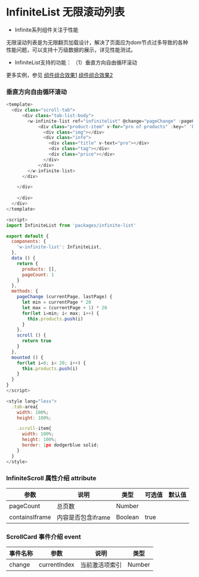 # InfiniteList 无限滚动列表


+ Infinite系列组件关注于性能

无限滚动列表是为无限翻页加载设计，解决了页面应为dom节点过多导致的各种性能问题，可以支持十万级数据的展示，详见性能测试。

+ InfiniteList支持的功能：
（1）垂直方向自由循环滚动

更多实例，参见 
[组件组合效果1](/#/doc/ScrollComposite1)
[组件组合效果2](/#/doc/ScrollComposite2)


### 垂直方向自由循环滚动

```javascript
<template>
  <div class="scroll-tab">
      <div class="tab-list-body">
        <w-infinite-list ref="infinitelist" @change="pageChange" :pageCount="pageCount">
            <div class="product-item" v-for="pro of products" :key=" 'body-item-' + pro">
              <div class="img"></div>
              <div class="info">
                <div class="title" v-text="pro"></div>
                <div class="tag"></div>
                <div class="price"></div>
              </div>
            </div>
        </w-infinite-list>
      </div>

    </div>
      
    </div>
  </div>
</template>

<script>
import InfiniteList from 'packages/infinite-list'

export default {
  components: {
    'w-infinite-list': InfiniteList,
  },
  data () {
    return {
      products: [],
      pageCount: 1
    }
  },
  methods: {
    pageChange (currentPage, lastPage) {
      let min = currentPage * 20
      let max = (currentPage + 1) * 20
      for(let i=min; i< max; i++) {
        this.products.push(i)
      }
    },
    scroll () {
      return true
    }
  },
  mounted () {
    for(let i=0; i< 20; i++) {
      this.products.push(i)
    }
  }
}
</script>

<style lang="less">
  .tab-area{
    width: 100%;
    height: 100%;

    .scroll-item{
      width: 100%;
      height: 100%;
      border: 1px dodgerblue solid;
    }
  }
</style>

```



###  InfiniteScroll 属性介绍 attribute

| 参数              | 说明         | 类型       | 可选值        | 默认值           |
|------------------|--------------|-----------|--------------|-----------------|
| pageCount        | 总页数         | Number    |              |                 | 
| containsIframe   | 内容是否包含iframe  | Boolean   |  true        |                 | 


###  ScrollCard 事件介绍 event

| 事件名称       | 参数            |    说明          | 类型         | 
|---------------|----------------|-----------------|--------------|
| change    |  currentIndex  |  当前激活项索引   | Number       |